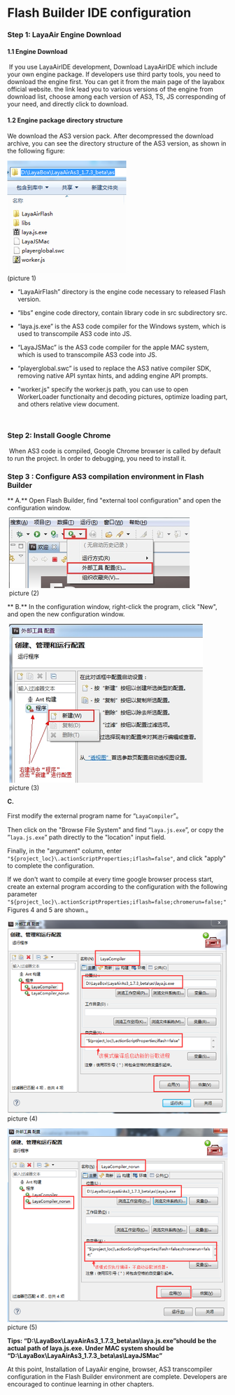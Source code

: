 # Flash Builder IDE configuration

### Step 1: LayaAir Engine Download

#### 1.1 Engine Download

​     If you use LayaAirIDE development, Download LayaAirIDE which include your own engine package. If developers use third party tools, you need to download the engine first. You can get it from the main page of the layabox official website. the link lead you to various versions of the engine from download list, choose among each version of AS3, TS, JS corresponding of your need, and directly click to download.

#### 1.2 Engine package directory structure 

We download the AS3 version pack. After decompressed the download archive, you can see the directory structure of the AS3 version, as shown in the following figure:

![图1](img/1.png) <br/>  (picture 1)

- “LayaAirFlash” directory is the engine code necessary to released Flash version.

- “libs” engine code directory, contain library code in src subdirectory src.

- “laya.js.exe” is the AS3 code compiler for the Windows system, which is used to transcompile AS3 code into JS.

- “LayaJSMac” is the AS3 code compiler for the apple MAC system,  which is used to transcompile AS3 code into JS.

- “playerglobal.swc” is used to replace the AS3 native compiler SDK, removing native API syntax hints, and adding engine API prompts.

- "worker.js" specify the worker.js path, you can use to open WorkerLoader functionaity and decoding pictures, optimize loading part, and others relative view document.

  ​

### Step 2: Install Google Chrome

​    When AS3 code is compiled, Google Chrome browser is called by default to run the project. In order to debugging, you need to install it.



### Step 3 : Configure AS3 compilation environment in Flash Builder

​**    A.** Open Flash Builder, find "external tool configuration" and open the configuration window.

​    ![2.jpg](img/2.jpg)<br/>
​  picture (2)


​**    B.** In the configuration window, right-click the program, click "New", and open the new configuration window.

​    ![3.jpg](img/3.jpg)<br/>
​   picture (3)



**C.**

First modify the external program name for “`LayaCompiler`”。

Then click on the "Browse File System" and find “`laya.js.exe`”, or copy the ”`laya.js.exe`” path directly to the "location" input field.

Finally, in the "argument" column, enter `"${project_loc}\.actionScriptProperties;iflash=false"`, and click "apply" to complete the configuration.

If we don't want to compile at every time  google browser process start,  create an external program according to the configuration with the following parameter `"${project_loc}\.actionScriptProperties;iflash=false;chromerun=false;"` Figures 4 and 5 are shown.。

![4](img/4.png)<br />  picture (4)

![图5](img/5.png) <br/> picture (5)

 

**Tips: “D:\LayaBox\LayaAirAs3_1.7.3_beta\as\laya.js.exe”should be the actual path of laya.js.exe. Under MAC system should be  “D:\LayaBox\LayaAirAs3_1.7.3_beta\as\LayaJSMac”**



At this point, Installation of LayaAir engine, browser, AS3 transcompiler configuration in the Flash Builder environment are complete. Developers are encouraged to continue learning in other chapters.
